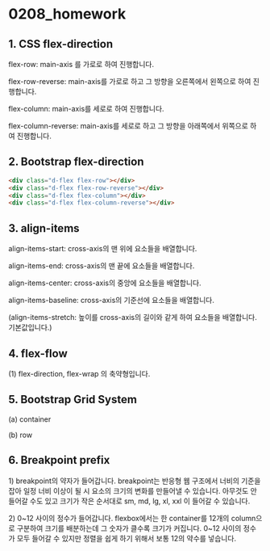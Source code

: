 # 0208_homework

## 1. CSS flex-direction

flex-row: main-axis 를 가로로 하여 진행합니다.

flex-row-reverse: main-axis를 가로로 하고 그 방향을 오른쪽에서 왼쪽으로 하여 진행합니다.

flex-column: main-axis를 세로로 하여 진행합니다.

flex-column-reverse: main-axis를 세로로 하고 그 방향을 아래쪽에서 위쪽으로 하여 진행합니다.



## 2. Bootstrap flex-direction

```html
<div class="d-flex flex-row"></div>
<div class="d-flex flex-row-reverse"></div>
<div class="d-flex flex-column"></div>
<div class="d-flex flex-column-reverse"></div>
```



## 3. align-items

align-items-start: cross-axis의 맨 위에 요소들을 배열합니다.

align-items-end: cross-axis의 맨 끝에 요소들을 배열합니다.

align-items-center: cross-axis의 중앙에 요소들을 배열합니다.

align-items-baseline: cross-axis의 기준선에 요소들을 배열합니다.

(align-items-stretch: 높이를 cross-axis의 길이와 같게 하여 요소들을 배열합니다. 기본값입니다.)

## 4. flex-flow

(1) flex-direction, flex-wrap 의 축약형입니다.



## 5. Bootstrap Grid System

(a) container

(b) row



## 6. Breakpoint prefix

1\) breakpoint의 약자가 들어갑니다. breakpoint는 반응형 웹 구조에서 너비의 기준을 잡아 일정 너비 이상이 될 시 요소의 크기의 변화를 만들어낼 수 있습니다. 아무것도 안 들어갈 수도 있고 크기가 작은 순서대로 sm, md, lg, xl, xxl 이 들어갈 수 있습니다.

2\) 0~12 사이의 정수가 들어갑니다. flexbox에서는 한 container를 12개의 column으로 구분하여 크기를 배분하는데  그 숫자가 클수록 크기가 커집니다. 0~12 사이의 정수가 모두 들어갈 수 있지만 정렬을 쉽게 하기 위해서 보통 12의 약수를 넣습니다.
